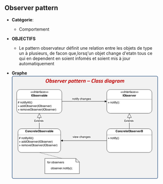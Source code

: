 ## Observer pattern
* __Catégorie__:
    * Comportement
* __OBJECTIFS__
    * Le pattern observateur définit une relation entre les objets de type un à plusieurs, de facon que,lorsq'un objet change d'etatn tous ce qui en dependent en soient infomés et soient mis à jour automatiquement

* __Graphe__  
![plot](1.png)
